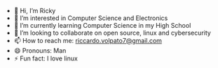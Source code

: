 - 👋 Hi, I’m Ricky
- 👀 I’m interested in Computer Science and Electronics
- 🌱 I’m currently learning Computer Science in my High School
- 💞️ I’m looking to collaborate on open source, linux and cybersecurity
- 📫 How to reach me: riccardo.volpato7@gmail.com
- 😄 Pronouns: Man
- ⚡ Fun fact: I love linux

